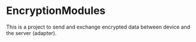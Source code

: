 # EncryptionModules
This is a project to send and exchange encrypted data between device and the server (adapter).
